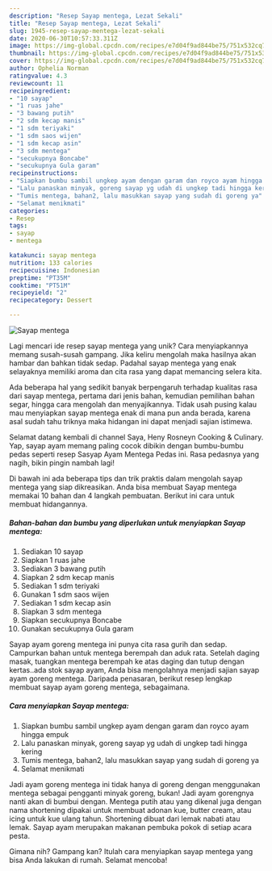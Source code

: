```yaml
---
description: "Resep Sayap mentega, Lezat Sekali"
title: "Resep Sayap mentega, Lezat Sekali"
slug: 1945-resep-sayap-mentega-lezat-sekali
date: 2020-06-30T10:57:33.311Z
image: https://img-global.cpcdn.com/recipes/e7d04f9ad844be75/751x532cq70/sayap-mentega-foto-resep-utama.jpg
thumbnail: https://img-global.cpcdn.com/recipes/e7d04f9ad844be75/751x532cq70/sayap-mentega-foto-resep-utama.jpg
cover: https://img-global.cpcdn.com/recipes/e7d04f9ad844be75/751x532cq70/sayap-mentega-foto-resep-utama.jpg
author: Ophelia Norman
ratingvalue: 4.3
reviewcount: 11
recipeingredient:
- "10 sayap"
- "1 ruas jahe"
- "3 bawang putih"
- "2 sdm kecap manis"
- "1 sdm teriyaki"
- "1 sdm saos wijen"
- "1 sdm kecap asin"
- "3 sdm mentega"
- "secukupnya Boncabe"
- "secukupnya Gula garam"
recipeinstructions:
- "Siapkan bumbu sambil ungkep ayam dengan garam dan royco ayam hingga empuk"
- "Lalu panaskan minyak, goreng sayap yg udah di ungkep tadi hingga kering"
- "Tumis mentega, bahan2, lalu masukkan sayap yang sudah di goreng ya"
- "Selamat menikmati"
categories:
- Resep
tags:
- sayap
- mentega

katakunci: sayap mentega 
nutrition: 133 calories
recipecuisine: Indonesian
preptime: "PT35M"
cooktime: "PT51M"
recipeyield: "2"
recipecategory: Dessert

---
```



![Sayap mentega](https://img-global.cpcdn.com/recipes/e7d04f9ad844be75/751x532cq70/sayap-mentega-foto-resep-utama.jpg)

Lagi mencari ide resep sayap mentega yang unik? Cara menyiapkannya memang susah-susah gampang. Jika keliru mengolah maka hasilnya akan hambar dan bahkan tidak sedap. Padahal sayap mentega yang enak selayaknya memiliki aroma dan cita rasa yang dapat memancing selera kita.

Ada beberapa hal yang sedikit banyak berpengaruh terhadap kualitas rasa dari sayap mentega, pertama dari jenis bahan, kemudian pemilihan bahan segar, hingga cara mengolah dan menyajikannya. Tidak usah pusing kalau mau menyiapkan sayap mentega enak di mana pun anda berada, karena asal sudah tahu triknya maka hidangan ini dapat menjadi sajian istimewa.

Selamat datang kembali di channel Saya, Heny Rosneyn Cooking &amp; Culinary. Yap, sayap ayam memang paling cocok dibikin dengan bumbu-bumbu pedas seperti resep Sasyap Ayam Mentega Pedas ini. Rasa pedasnya yang nagih, bikin pingin nambah lagi!


Di bawah ini ada beberapa tips dan trik praktis dalam mengolah sayap mentega yang siap dikreasikan. Anda bisa membuat Sayap mentega memakai 10 bahan dan 4 langkah pembuatan. Berikut ini cara untuk membuat hidangannya.

<!--inarticleads1-->

##### Bahan-bahan dan bumbu yang diperlukan untuk menyiapkan Sayap mentega:

1. Sediakan 10 sayap
1. Siapkan 1 ruas jahe
1. Sediakan 3 bawang putih
1. Siapkan 2 sdm kecap manis
1. Sediakan 1 sdm teriyaki
1. Gunakan 1 sdm saos wijen
1. Sediakan 1 sdm kecap asin
1. Siapkan 3 sdm mentega
1. Siapkan secukupnya Boncabe
1. Gunakan secukupnya Gula garam


Sayap ayam goreng mentega ini punya cita rasa gurih dan sedap. Campurkan bahan untuk mentega berempah dan aduk rata. Setelah daging masak, tuangkan mentega berempah ke atas daging dan tutup dengan kertas..ada stok sayap ayam, Anda bisa mengolahnya menjadi sajian sayap ayam goreng mentega. Daripada penasaran, berikut resep lengkap membuat sayap ayam goreng mentega, sebagaimana. 

<!--inarticleads2-->

##### Cara menyiapkan Sayap mentega:

1. Siapkan bumbu sambil ungkep ayam dengan garam dan royco ayam hingga empuk
1. Lalu panaskan minyak, goreng sayap yg udah di ungkep tadi hingga kering
1. Tumis mentega, bahan2, lalu masukkan sayap yang sudah di goreng ya
1. Selamat menikmati


Jadi ayam goreng mentega ini tidak hanya di goreng dengan menggunakan mentega sebagai pengganti minyak goreng, bukan! Jadi ayam gorengnya nanti akan di bumbui dengan. Mentega putih atau yang dikenal juga dengan nama shortening dipakai untuk membuat adonan kue, butter cream, atau icing untuk kue ulang tahun. Shortening dibuat dari lemak nabati atau lemak. Sayap ayam merupakan makanan pembuka pokok di setiap acara pesta. 

Gimana nih? Gampang kan? Itulah cara menyiapkan sayap mentega yang bisa Anda lakukan di rumah. Selamat mencoba!
